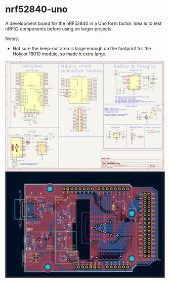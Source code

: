 # nrf52840-uno
A development board for the nRF52840 in a Uno form factor.  Idea is to test nRF52 components before using on larger projects.

Notes:  
- Not sure the keep-out area is large enough on the footprint for the Holyiot 18010 module, so made it extra large.


![Schema](docs/photos/schema.png)
![PCB](docs/photos/pcb.png)